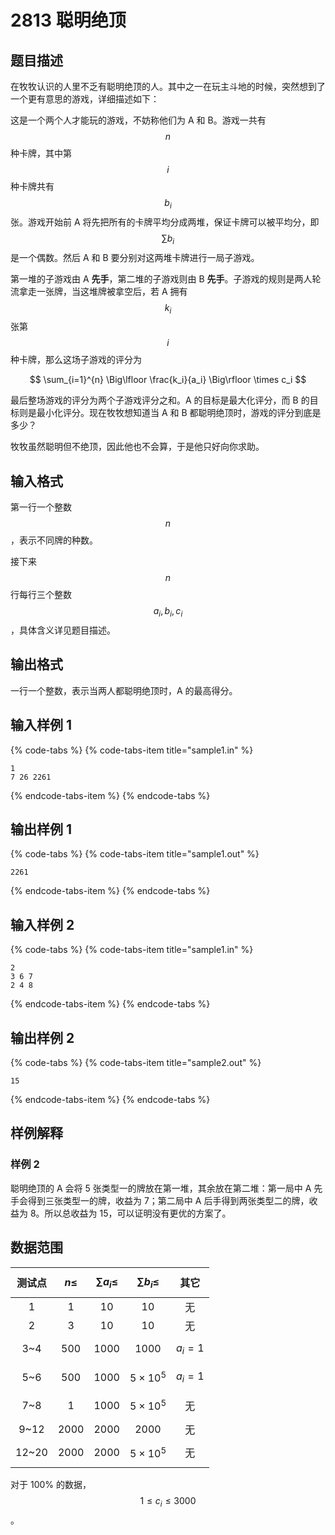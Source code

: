 # 2813 聪明绝顶

## 题目描述

在牧牧认识的⼈⾥不乏有聪明绝顶的⼈。其中之⼀在玩主⽃地的时候，突然想到了⼀个更有意思的游戏，详细描述如下：

这是⼀个两个⼈才能玩的游戏，不妨称他们为 A 和 B。游戏⼀共有 $$n$$ 种卡牌，其中第 $$i$$ 种卡牌共有 $$b_i$$ 张。游戏开始前 A 将先把所有的卡牌平均分成两堆，保证卡牌可以被平均分，即 $$\sum b_i$$ 是⼀个偶数。然后 A 和 B 要分别对这两堆卡牌进⾏⼀局⼦游戏。

第⼀堆的⼦游戏由 A **先⼿**，第⼆堆的⼦游戏则由 B **先⼿**。⼦游戏的规则是两⼈轮流拿⾛⼀张牌，当这堆牌被拿空后，若 A 拥有 $$k_i$$ 张第 $$i$$ 种卡牌，那么这场⼦游戏的评分为

$$
\sum_{i=1}^{n} \Big\lfloor \frac{k_i}{a_i} \Big\rfloor \times c_i
$$

最后整场游戏的评分为两个⼦游戏评分之和。A 的⽬标是最⼤化评分，⽽ B 的⽬标则是最⼩化评分。现在牧牧想知道当 A 和 B 都聪明绝顶时，游戏的评分到底是多少？

牧牧虽然聪明但不绝顶，因此他也不会算，于是他只好向你求助。

## 输入格式

第⼀⾏⼀个整数 $$n$$，表⽰不同牌的种数。

接下来 $$n$$ ⾏每⾏三个整数 $$a_i,\,b_i,\,c_i$$，具体含义详⻅题⽬描述。

## 输出格式

⼀⾏⼀个整数，表⽰当两⼈都聪明绝顶时，A 的最⾼得分。

## 输入样例 1

{% code-tabs %}
{% code-tabs-item title="sample1.in" %}
```text
1
7 26 2261
```
{% endcode-tabs-item %}
{% endcode-tabs %}

## 输出样例 1

{% code-tabs %}
{% code-tabs-item title="sample1.out" %}
```text
2261
```
{% endcode-tabs-item %}
{% endcode-tabs %}

## 输入样例 2

{% code-tabs %}
{% code-tabs-item title="sample1.in" %}
```text
2
3 6 7
2 4 8
```
{% endcode-tabs-item %}
{% endcode-tabs %}

## 输出样例 2

{% code-tabs %}
{% code-tabs-item title="sample2.out" %}
```text
15
```
{% endcode-tabs-item %}
{% endcode-tabs %}

## 样例解释

### 样例 2

聪明绝顶的 A 会将 5 张类型⼀的牌放在第⼀堆，其余放在第⼆堆：第⼀局中 A 先⼿会得到三张类型⼀的牌，收益为 7；第⼆局中 A 后⼿得到两张类型⼆的牌，收益为 8。所以总收益为 15，可以证明没有更优的⽅案了。

## 数据范围

| 测试点 | $$n \leq$$  | $$\sum a_i \leq$$  | $$\sum b_i \leq$$ | 其它 |
| :---: | :---: | :---: | :---: | :---: |
| 1 | 1 | 10 | 10 | 无 |
| 2 | 3 | 10 | 10 | 无 |
| 3~4 | 500 | 1000 | 1000 | $$a_i = 1$$ |
| 5~6 | 500 | 1000 | $$5 \times 10^5$$ | $$a_i = 1$$ |
| 7~8 | 1 | 1000 | $$5 \times 10^5$$ | 无 |
| 9~12 | 2000 | 2000 | 2000 | 无 |
| 12~20 | 2000 | 2000 | $$5 \times 10^5$$ | 无 |

对于 100% 的数据， $$1 \leq c_i \leq 3000$$。

